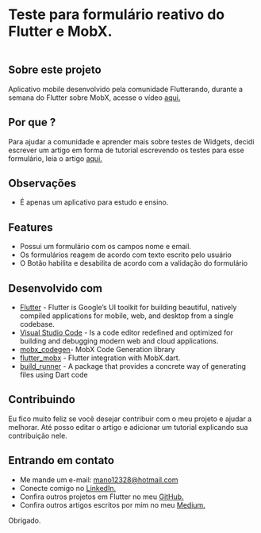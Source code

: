 # Teste para formulário reativo do Flutter e MobX.

![]()


## Sobre este projeto

Aplicativo mobile desenvolvido pela comunidade Flutterando, durante a semana do Flutter sobre MobX, acesse o vídeo [aqui.](https://www.youtube.com/watch?v=oa-_cSdGIbE)

## Por que ?

Para ajudar a comunidade e aprender mais sobre testes de Widgets, decidi escrever um artigo em forma de tutorial escrevendo os testes para esse formulário, leia o artigo [aqui.]()

## Observações

* É apenas um aplicativo para estudo e ensino.

## Features

* Possui um formulário com os campos nome e email.
* Os formulários reagem de acordo com texto escrito pelo usuário
* O Botão habilita e desabilita de acordo com a validação do formulário

## Desenvolvido com

* [Flutter](https://flutter.dev/) - Flutter is Google’s UI toolkit for building beautiful, natively compiled applications for mobile, web, and desktop from a single codebase.
* [Visual Studio Code](https://code.visualstudio.com/) - Is a code editor redefined and optimized for building and debugging modern web and cloud applications.
* [mobx_codegen](https://pub.dev/packages/mobx_codegen)- MobX Code Generation library
* [flutter_mobx](https://pub.dev/packages/flutter_mobx) - Flutter integration with MobX.dart.
* [build_runner](https://pub.dev/packages/build_runner) - A package that provides a concrete way of generating files using Dart code

## Contribuindo

Eu fico muito feliz se você desejar contribuir com o meu projeto e ajudar a melhorar. Até posso editar o artigo e adicionar um tutorial explicando sua contribuição nele. 

## Entrando em contato

* Me mande um e-mail: mano12328@hotmail.com
* Conecte comigo no [LinkedIn.](https://www.linkedin.com/in/manoel-ribeiro-06aa43134/)
* Confira outros projetos em Flutter no meu [GitHub.](https://github.com/manoellribeiro)
* Confira outros artigos escritos por mim no meu [Medium.](https://medium.com/@mnLL)

Obrigado.



